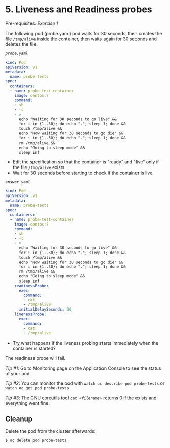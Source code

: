 # 5. Liveness and Readiness probes

Pre-requisites: *Exercise 1*

The following pod (probe.yaml) pod waits for 30 seconds, then creates the file `/tmp/alive`
inside the container, then waits again for 30 seconds and deletes the file.

*`probe.yaml`*
```yaml
kind: Pod
apiVersion: v1
metadata:
  name: probe-tests
spec:
  containers:
  - name: probe-test-container
    image: centos:7
    command:
    - sh
    - -c
    - >
      echo "Waiting for 30 seconds to go live" &&
      for i in {1..30}; do echo "."; sleep 1; done &&
      touch /tmp/alive &&
      echo "Now waiting for 30 seconds to go die" &&
      for i in {1..30}; do echo "."; sleep 1; done &&
      rm /tmp/alive &&
      echo "Going to sleep mode" &&
      sleep inf
```

* Edit the specification so that the container is "ready" and "live" only if
  the file `/tmp/alive` exists.
* Wait for 30 seconds before starting to check if the container is live.

*`answer.yaml`*
```yaml
kind: Pod
apiVersion: v1
metadata:
  name: probe-tests
spec:
  containers:
  - name: probe-test-container
    image: centos:7
    command:
    - sh
    - -c
    - >
      echo "Waiting for 30 seconds to go live" &&
      for i in {1..30}; do echo "."; sleep 1; done &&
      touch /tmp/alive &&
      echo "Now waiting for 30 seconds to go die" &&
      for i in {1..30}; do echo "."; sleep 1; done &&
      rm /tmp/alive &&
      echo "Going to sleep mode" &&
      sleep inf
    readinessProbe:
      exec:
        command:
        - cat
        - /tmp/alive
      initialDelaySeconds: 30
    livenessProbe:
      exec:
        command:
        - cat
        - /tmp/alive
```

* Try what happens if the liveness probing starts immediately when the container is started?

The readiness probe will fail.

*Tip #1*: Go to Monitoring page on the Application Console to see the status of
your pod.

*Tip #2*: You can monitor the pod with `watch oc describe pod probe-tests` or
`watch oc get pod probe-tests`

*Tip #3*: The GNU coreutils tool *`cat <filename>`* returns 0 if the
<filename> exists and everything went fine.

## Cleanup

 Delete the pod from the cluster afterwards:

```bash
$ oc delete pod probe-tests
```
